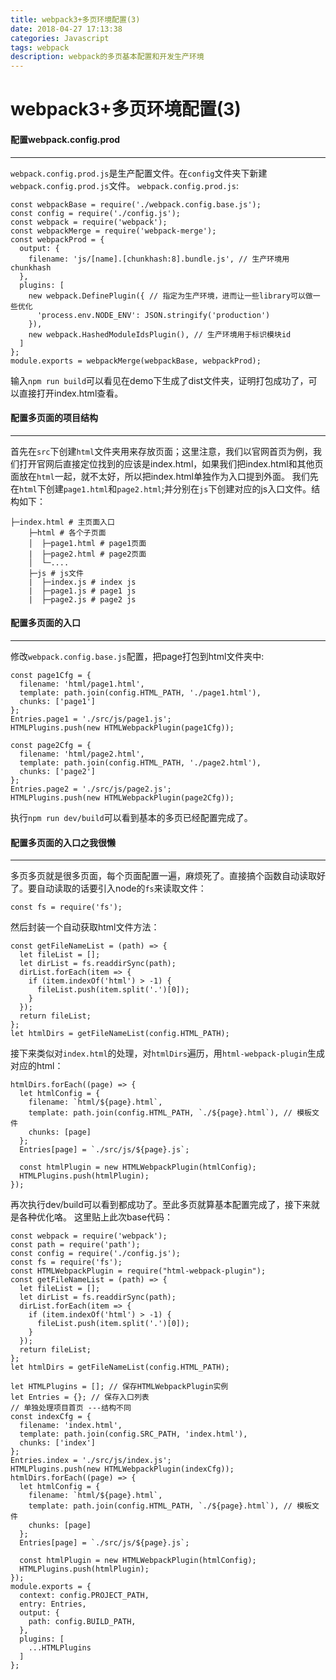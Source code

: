 ```yaml
---
title: webpack3+多页环境配置(3)
date: 2018-04-27 17:13:38
categories: Javascript
tags: webpack
description: webpack的多页基本配置和开发生产环境
---
```


# webpack3+多页环境配置(3)

#### 配置webpack.config.prod
***

`webpack.config.prod.js`是生产配置文件。在`config`文件夹下新建`webpack.config.prod.js`文件。
`webpack.config.prod.js`: 
```
const webpackBase = require('./webpack.config.base.js');
const config = require('./config.js');
const webpack = require('webpack');
const webpackMerge = require('webpack-merge');
const webpackProd = {
  output: {
    filename: 'js/[name].[chunkhash:8].bundle.js', // 生产环境用chunkhash
  },
  plugins: [
    new webpack.DefinePlugin({ // 指定为生产环境，进而让一些library可以做一些优化
      'process.env.NODE_ENV': JSON.stringify('production')
    }),
    new webpack.HashedModuleIdsPlugin(), // 生产环境用于标识模块id
  ]
};
module.exports = webpackMerge(webpackBase, webpackProd);
```
输入`npm run build`可以看见在demo下生成了dist文件夹，证明打包成功了，可以直接打开index.html查看。

#### 配置多页面的项目结构
***

首先在`src`下创建`html`文件夹用来存放页面；这里注意，我们以官网首页为例，我们打开官网后直接定位找到的应该是index.html，如果我们把index.html和其他页面放在`html`一起，就不太好，所以把index.html单独作为入口提到外面。
我们先在`html`下创建`page1.html`和`page2.html`;并分别在`js`下创建对应的js入口文件。结构如下：

```
├─index.html # 主页面入口
    ├─html # 各个子页面
    │  ├─page1.html # page1页面
    |  ├─page2.html # page2页面
    │  └─....
    ├─js # js文件
    |  ├─index.js # index js
    |  ├─page1.js # page1 js
    |  ├─page2.js # page2 js
```

#### 配置多页面的入口
***

修改`webpack.config.base.js`配置，把page打包到html文件夹中:

```
const page1Cfg = {
  filename: 'html/page1.html',
  template: path.join(config.HTML_PATH, './page1.html'),
  chunks: ['page1']
};
Entries.page1 = './src/js/page1.js';
HTMLPlugins.push(new HTMLWebpackPlugin(page1Cfg));

const page2Cfg = {
  filename: 'html/page2.html',
  template: path.join(config.HTML_PATH, './page2.html'),
  chunks: ['page2']
};
Entries.page2 = './src/js/page2.js';
HTMLPlugins.push(new HTMLWebpackPlugin(page2Cfg));
```

执行`npm run dev/build`可以看到基本的多页已经配置完成了。

#### 配置多页面的入口之我很懒
***

多页多页就是很多页面，每个页面配置一遍，麻烦死了。直接搞个函数自动读取好了。要自动读取的话要引入node的`fs`来读取文件：

```
const fs = require('fs');
```

然后封装一个自动获取html文件方法：

```
const getFileNameList = (path) => {
  let fileList = [];
  let dirList = fs.readdirSync(path);
  dirList.forEach(item => {
    if (item.indexOf('html') > -1) {
      fileList.push(item.split('.')[0]);
    }
  });
  return fileList;
};
let htmlDirs = getFileNameList(config.HTML_PATH);
```

接下来类似对`index.html`的处理，对`htmlDirs`遍历，用`html-webpack-plugin`生成对应的html：

```
htmlDirs.forEach((page) => {
  let htmlConfig = {
    filename: `html/${page}.html`,
    template: path.join(config.HTML_PATH, `./${page}.html`), // 模板文件
    chunks: [page]
  };
  Entries[page] = `./src/js/${page}.js`;

  const htmlPlugin = new HTMLWebpackPlugin(htmlConfig);
  HTMLPlugins.push(htmlPlugin);
});
```

再次执行dev/build可以看到都成功了。至此多页就算基本配置完成了，接下来就是各种优化咯。
这里贴上此次base代码：

```
const webpack = require('webpack'); 
const path = require('path');
const config = require('./config.js');
const fs = require('fs');
const HTMLWebpackPlugin = require("html-webpack-plugin");
const getFileNameList = (path) => {
  let fileList = [];
  let dirList = fs.readdirSync(path);
  dirList.forEach(item => {
    if (item.indexOf('html') > -1) {
      fileList.push(item.split('.')[0]);
    }
  });
  return fileList;
};
let htmlDirs = getFileNameList(config.HTML_PATH);

let HTMLPlugins = []; // 保存HTMLWebpackPlugin实例
let Entries = {}; // 保存入口列表
// 单独处理项目首页 ---结构不同
const indexCfg = {
  filename: 'index.html',
  template: path.join(config.SRC_PATH, 'index.html'),
  chunks: ['index']
};
Entries.index = './src/js/index.js';
HTMLPlugins.push(new HTMLWebpackPlugin(indexCfg));
htmlDirs.forEach((page) => {
  let htmlConfig = {
    filename: `html/${page}.html`,
    template: path.join(config.HTML_PATH, `./${page}.html`), // 模板文件
    chunks: [page]
  };
  Entries[page] = `./src/js/${page}.js`;

  const htmlPlugin = new HTMLWebpackPlugin(htmlConfig);
  HTMLPlugins.push(htmlPlugin);
});
module.exports = {
  context: config.PROJECT_PATH,
  entry: Entries,
  output: {
    path: config.BUILD_PATH, 
  },
  plugins: [
    ...HTMLPlugins
  ]
};
```